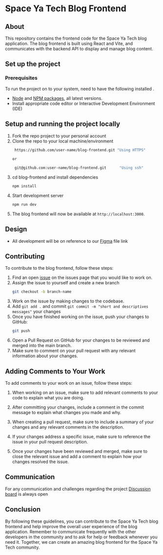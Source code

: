 <!-- # blog-frontend
A frontend development for the SpaceYaTech Mastori blog application. This is a community-driven open-source project that aims to let users to quickly publish content and share it with ease to their audience.  -->

<!-- ![image](https://user-images.githubusercontent.com/23496280/223451465-437d25a1-248b-4c37-be9a-d2ecd22a6625.png)
![Screenshot from 2023-03-07 17-25-21](https://user-images.githubusercontent.com/23496280/223452167-1c2786fd-9a45-4cf4-a1b9-617ba50b8936.png)
![Screenshot from 2023-03-07 17-25-05](https://user-images.githubusercontent.com/23496280/223452178-7580634a-b247-48cb-a32e-8e106dbcaef4.png) -->

# Space Ya Tech Blog Frontend

## About
This repository contains the frontend code for the Space Ya Tech blog application. The blog frontend is built using React and Vite, and communicates with the backend API to display and manage blog content.

## Set up the project 

### Prerequisites 

To run the project on to your system, need to have the following installed .

- [Node](https://nodejs.org/en/download/) and [NPM packages](https://www.npmjs.com/package/download),  all latest versions.
- Install appropriate code editor or Interactive Development Environment (IDE)

## Setup and running the project locally 

1. Fork the repo project to your personal account 
2. Clone the repo to your local machine/environment 
   ```bash 
    https://github.com/user-name/blog-frontend.git "Using HTTPS"
    
   or 
   
    git@github.com:user-name/blog-frontend.git      "Using ssh"
    ```
3. cd blog-frontend and install dependencies 
    ```bash
    npm install 
    ```
4. Start development server  
    ```bash
    npm run dev 
    ```
5. The blog frontend will now be available at `http://localhost:3000`.

## Design 
- All development will be on reference to our [Figma](https://www.figma.com/file/UIPnjph81ynxLM3IUUdM8R/Spaceyatech-design-system?node-id=472%3A5731&t=jGMdp7NTNXRKyst3-0) file link 

## Contributing 
To contribute to the blog frontend, follow these steps:

1. Find an open [issue](https://github.com/SpaceyaTech/blog-frontend/issues) on the issues page that you would like to work on.
2. Assign the issue to yourself and create a new branch
    ```bash
    git checkout -b branch-name 
    ```
3. Work on the issue by making changes to the codebase.
4. Add `git add .` and commit `git commit -m "short and descriptives messages"` your changes
5. Once you have finished working on the issue, push your changes to GitHub: 
    ```bash
    git push
   ```
6. Open a Pull Request on GitHub for your changes to be reviewed and merged into the main branch.
7. Make sure to comment on your pull request with any relevant information about your changes.



## Adding Comments to Your Work

To add comments to your work on an issue, follow these steps:

1. When working on an issue, make sure to add relevant comments to your code to explain what you are doing.

2. After committing your changes, include a comment in the commit message to explain what changes you made and why.

3. When creating a pull request, make sure to include a summary of your changes and any relevant comments in the description.

4. If your changes address a specific issue, make sure to reference the issue in your pull request description.

5. Once your changes have been reviewed and merged, make sure to close the relevant issue and add a comment to explain how your changes resolved the issue.

## Communication 

For any communication and challenges regarding the project 
[Discussion board]() is always open 

## Conclusion

By following these guidelines, you can contribute to the Space Ya Tech blog frontend and help improve the overall user experience of the blog application. 
Remember to communicate frequently with the other developers in the community and to ask for help or feedback whenever you need it. Together, we can create an amazing blog frontend for the Space Ya Tech community.